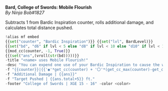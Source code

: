 **Bard, College of Swords: Mobile Flourish**  
*By Ninja Bob#1827*  
  
Subtracts 1 from Bardic Inspiration counter, rolls additional damage, and calculates total distance pushed.  
```py  
!alias mf embed   
{{set("counter", "Bardic Inspiration")}} {{set("lvl", BardLevel)}}   
{{set("bd", "d6" if lvl < 5 else "d8" if lvl < 10 else "d10" if lvl < 15 else "d12")}}}   
{{mod_cc(counter, -1, True)}}  
{{(set("ans",(vroll(str(bd)))))}}  
-title "<name> uses Mobile Flourish!"   
-desc "You can expend one use of your Bardic Inspiration to cause the weapon to deal extra damage to the target you hit. The damage equals the number you roll on the Bardic Inspiration die. You can also push the target up to 5 feet away from you, plus a number of feet equal to the number you roll on that die. You can then immediately use your reaction to move up to your walking speed to an unoccupied space within 5 feet of the target."   
-f "{{counter}}|{{'◉'*get_cc(counter) + '〇'*(get_cc_max(counter)-get_cc(counter))}}"  
-f "Additional Damage | {{ans}}"  
-f "Target Pushed | {{ans.total+5}} ft."  
-footer "College of Swords | XGE 15 - 16" -color <color>  
```